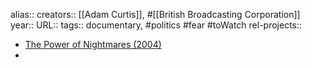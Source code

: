alias::
creators:: [[Adam Curtis]], #[[British Broadcasting Corporation]] 
year::
URL::
tags:: documentary, #politics #fear #toWatch 
rel-projects:: 

- [The Power of Nightmares (2004)](https://www.filmsforaction.org/watch/the-power-of-nightmares-13-the-rise-of-the-politics-of-fear/)
-